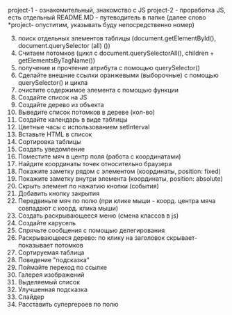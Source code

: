 project-1 - ознакомительный, знакомство с JS
project-2 - проработка JS, есть отдельный README.MD - путеводитель в папке
(далее слово *project-  опуститим, указывать буду непосредственно номер) 

3. поиск отдельных элементов таблицы (document.getElementById(), document.querySelector (all) ())
4. Считаем потомков (цикл с document.querySelectorAll(), children + getElementsByTagName())
5. получение и прочтение атрибута с помощью querySelector()
6. Сделайте внешние ссылки оранжевыми (выборочные) с помощью querySelector() и цикла
7. очистите содержимое элемента с помощью функции
8. Создайте список на JS
9. Создайте дерево из объекта
10. Выведите список потомков в дереве (кол-во)
11. Создайте календарь в виде таблицы
12. Цветные часы с использованием setInterval
13. Вставьте HTML в список
14. Сортировка таблицы
15. Создать уведомление
16. Поместите мяч в центр поля (работа с координатами)
17. Найдите координаты точек относительно браузера
18. Покажите заметку рядом с элементом (координаты, position: fixed)
19. Покажите заметку внутри элемента (координаты, position: absolute)
20. Скрыть элемент по нажатию кнопки (события)
21. Добавить кнопку закрытия
22. Передвиньте мяч по полю (при клике мыши - коорд. центра мяча совпадают с коорд. клика мыши)
23. Создать раскрывающееся меню (смена классов в js)
24. Создайте карусель
25. Спрячьте сообщения с помощью делегирования
26. Раскрывающееся дерево: по клику на заголовок скрывает-показывает потомков
27. Сортируемая таблица
28. Поведение "подсказка"
29. Поймайте переход по ссылке
30. Галерея изображений
31. Выделяемый список
32. Улучшенная подсказка
33. Слайдер
34. Расставить супергероев по полю



